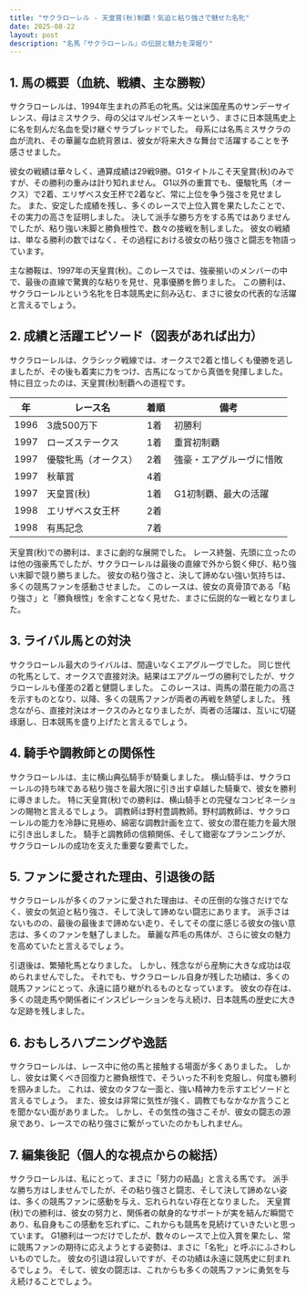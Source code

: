 ```yaml
---
title: "サクラローレル - 天皇賞(秋)制覇！気迫と粘り強さで魅せた名牝"
date: 2025-08-22
layout: post
description: "名馬『サクラローレル』の伝説と魅力を深堀り"
---
```


## 1. 馬の概要（血統、戦績、主な勝鞍）

サクラローレルは、1994年生まれの芦毛の牝馬。父は米国産馬のサンデーサイレンス、母はミスサクラ、母の父はマルゼンスキーという、まさに日本競馬史上に名を刻んだ名血を受け継ぐサラブレッドでした。  母系には名馬ミスサクラの血が流れ、その華麗な血統背景は、彼女が将来大きな舞台で活躍することを予感させました。

彼女の戦績は華々しく、通算成績は29戦9勝。G1タイトルこそ天皇賞(秋)のみですが、その勝利の重みは計り知れません。  G1以外の重賞でも、優駿牝馬（オークス）で2着、エリザベス女王杯で2着など、常に上位を争う強さを見せました。  また、安定した成績を残し、多くのレースで上位入賞を果たしたことで、その実力の高さを証明しました。  決して派手な勝ち方をする馬ではありませんでしたが、粘り強い末脚と勝負根性で、数々の接戦を制しました。  彼女の戦績は、単なる勝利の数ではなく、その過程における彼女の粘り強さと闘志を物語っています。

主な勝鞍は、1997年の天皇賞(秋)。このレースでは、強豪揃いのメンバーの中で、最後の直線で驚異的な粘りを見せ、見事優勝を飾りました。  この勝利は、サクラローレルという名牝を日本競馬史に刻み込む、まさに彼女の代表的な活躍と言えるでしょう。


## 2. 成績と活躍エピソード（図表があれば出力）

サクラローレルは、クラシック戦線では、オークスで2着と惜しくも優勝を逃しましたが、その後も着実に力をつけ、古馬になってから真価を発揮しました。  特に目立ったのは、天皇賞(秋)制覇への道程です。

| 年 | レース名          | 着順 | 備考                                   |
|---|-----------------|-----|---------------------------------------|
| 1996 | 3歳500万下       | 1着 | 初勝利                               |
| 1997 | ローズステークス    | 1着 | 重賞初制覇                             |
| 1997 | 優駿牝馬（オークス）| 2着 | 強豪・エアグルーヴに惜敗             |
| 1997 | 秋華賞            | 4着 |                                       |
| 1997 | 天皇賞(秋)        | 1着 | G1初制覇、最大の活躍                  |
| 1998 | エリザベス女王杯   | 2着 |                                       |
| 1998 | 有馬記念          | 7着 |                                       |


天皇賞(秋)での勝利は、まさに劇的な展開でした。  レース終盤、先頭に立ったのは他の強豪馬でしたが、サクラローレルは最後の直線で外から鋭く伸び、粘り強い末脚で競り勝ちました。  彼女の粘り強さと、決して諦めない強い気持ちは、多くの競馬ファンを感動させました。  このレースは、彼女の真骨頂である「粘り強さ」と「勝負根性」を余すことなく見せた、まさに伝説的な一戦となりました。


## 3. ライバル馬との対決

サクラローレル最大のライバルは、間違いなくエアグルーヴでした。  同じ世代の牝馬として、オークスで直接対決。結果はエアグルーヴの勝利でしたが、サクラローレルも僅差の2着と健闘しました。  このレースは、両馬の潜在能力の高さを示すものとなり、以降、多くの競馬ファンが両者の再戦を熱望しました。  残念ながら、直接対決はオークスのみとなりましたが、両者の活躍は、互いに切磋琢磨し、日本競馬を盛り上げたと言えるでしょう。


## 4. 騎手や調教師との関係性

サクラローレルは、主に横山典弘騎手が騎乗しました。  横山騎手は、サクラローレルの持ち味である粘り強さを最大限に引き出す卓越した騎乗で、彼女を勝利に導きました。  特に天皇賞(秋)での勝利は、横山騎手との完璧なコンビネーションの賜物と言えるでしょう。  調教師は野村豊調教師。野村調教師は、サクラローレルの能力を冷静に見極め、綿密な調教計画を立て、彼女の潜在能力を最大限に引き出しました。  騎手と調教師の信頼関係、そして緻密なプランニングが、サクラローレルの成功を支えた重要な要素でした。


## 5. ファンに愛された理由、引退後の話

サクラローレルが多くのファンに愛された理由は、その圧倒的な強さだけでなく、彼女の気迫と粘り強さ、そして決して諦めない闘志にあります。  派手さはないものの、最後の最後まで諦めない走り、そしてその度に感じる彼女の強い意志は、多くのファンを魅了しました。  華麗な芦毛の馬体が、さらに彼女の魅力を高めていたと言えるでしょう。

引退後は、繁殖牝馬となりました。  しかし、残念ながら産駒に大きな成功は収められませんでした。  それでも、サクラローレル自身が残した功績は、多くの競馬ファンにとって、永遠に語り継がれるものとなっています。  彼女の存在は、多くの競走馬や関係者にインスピレーションを与え続け、日本競馬の歴史に大きな足跡を残しました。


## 6. おもしろハプニングや逸話

サクラローレルは、レース中に他の馬と接触する場面が多くありました。  しかし、彼女は驚くべき回復力と勝負根性で、そういった不利を克服し、何度も勝利を掴みました。  これは、彼女のタフな一面と、強い精神力を示すエピソードと言えるでしょう。  また、彼女は非常に気性が強く、調教でもなかなか言うことを聞かない面がありました。  しかし、その気性の強さこそが、彼女の闘志の源泉であり、レースでの粘り強さに繋がっていたのかもしれません。


## 7. 編集後記（個人的な視点からの総括）

サクラローレルは、私にとって、まさに「努力の結晶」と言える馬です。  派手な勝ち方はしませんでしたが、その粘り強さと闘志、そして決して諦めない姿は、多くの競馬ファンに感動を与え、忘れられない存在となりました。  天皇賞(秋)での勝利は、彼女の努力と、関係者の献身的なサポートが実を結んだ瞬間であり、私自身もこの感動を忘れずに、これからも競馬を見続けていきたいと思っています。  G1勝利は一つだけでしたが、数々のレースで上位入賞を果たし、常に競馬ファンの期待に応えようとする姿勢は、まさに「名牝」と呼ぶにふさわしいものでした。  彼女の引退は寂しいですが、その功績は永遠に競馬史に刻まれるでしょう。  そして、彼女の闘志は、これからも多くの競馬ファンに勇気を与え続けることでしょう。
